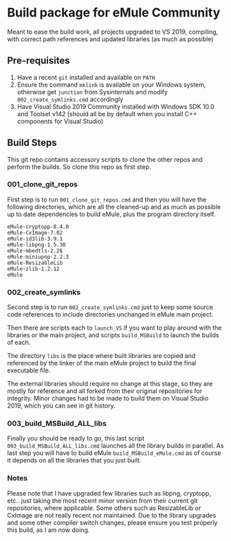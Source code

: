 # Build package for eMule Community

Meant to ease the build work, all projects upgraded to VS 2019, compiling, with correct path references and updated libraries (as much as possible)

## Pre-requisites
1. Have a recent `git` installed and available on `PATH`
2. Ensure the command `mklink` is available on your Windows system, otherwise get `junction` from Sysinternals and modify `002_create_symlinks.cmd` accordingly
3. Have Visual Studio 2019 Community installed with Windows SDK 10.0 and Toolset v142 (should all be by default when you install C++ components for Visual Studio)

## Build Steps
This git repo contains accessory scripts to clone the other repos and perform the builds. So clone this repo as first step.

### 001_clone_git_repos
First step is to run `001_clone_git_repos.cmd` and then you will have the following directories, which are all the cleaned-up and as much as possible up to date dependencies to build eMule, plus the program directory itself.

```
eMule-cryptopp-8.4.0
eMule-CxImage-7.02
eMule-id3lib-3.9.1
eMule-libpng-1.5.30
eMule-mbedtls-2.28
eMule-miniupnp-2.2.3
eMule-ResizableLib
eMule-zlib-1.2.12
eMule
```

### 002_create_symlinks
Second step is to run `002_create_symlinks.cmd` just to keep some source code references to include directories unchanged in eMule main project.

Then there are scripts each to `launch_VS` if you want to play around with the libraries or the main project, and scripts `build_MSBuild` to launch the builds of each.

The directory `libs` is the place where built libraries are copied and referenced by the linker of the main eMule project to build the final executable file.

The external libraries should require no change at this stage, so they are mostly for reference and all forked from their original repositories for integrity. Minor changes had to be made to build them on Visual Studio 2019, which you can see in git history.

### 003_build_MSBuild_ALL_libs
Finally you should be ready to go, this last script `003_build_MSBuild_ALL_libs.cmd` launches all the library builds in parallel. As last step you will have to build eMule `build_MSBuild_eMule.cmd` as of course it depends on all the libraries that you just built.

### Notes
Please note that I have upgraded few libraries such as libpng, cryptopp, etc.. just taking the most recent minor version from their current git repositories, where applicable. Some others such as ResizableLib or CxImage are not really recent nor maintained. Due to the library upgrades and some other compiler switch changes, please ensure you test properly this build, as I am now doing.
